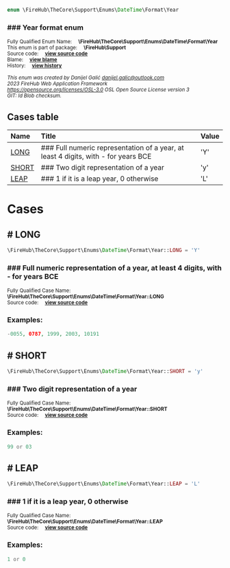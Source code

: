 
```php
enum \FireHub\TheCore\Support\Enums\DateTime\Format\Year
```

### ### Year format enum
<sub>Fully Qualified Enum Name:  **\FireHub\TheCore\Support\Enums\DateTime\Format\Year**</sub><br>
<sub>This enum is part of package:  **\FireHub\Support**</sub><br>
<sub>Source code:  **[view source code](https://github.com/The-FireHub-Project/Core/blob/v1.0/src/support/enums/datetime/format/firehub.Year.php#L23)**</sub><br>
<sub>Blame:  **[view blame](https://github.com/The-FireHub-Project/Core/blame/v1.0/src/support/enums/datetime/format/firehub.Year.php)**</sub><br>
<sub>History:  **[view history](https://github.com/The-FireHub-Project/Core/commits/v1.0/src/support/enums/datetime/format/firehub.Year.php)**</sub><br>

<sub>_This enum was created by Danijel Galić <danijel.galic@outlook.com>_</sub><br>
<sub>_2023 FireHub Web Application Framework_</sub><br>
<sub>_<https://opensource.org/licenses/OSL-3.0> OSL Open Source License version 3_</sub><br>
<sub>_GIT: $Id$ Blob checksum._</sub><br>



## Cases table

| Name  | Title | Value |
| :---  | :---  | :---  |
|<a href="#long">LONG</a>|### Full numeric representation of a year, at least 4 digits, with - for years BCE|&#039;Y&#039;|
|<a href="#short">SHORT</a>|### Two digit representation of a year|&#039;y&#039;|
|<a href="#leap">LEAP</a>|### 1 if it is a leap year, 0 otherwise|&#039;L&#039;|


# Cases


<h2><a name="long"># LONG</a></h2>

```php
\FireHub\TheCore\Support\Enums\DateTime\Format\Year::LONG = 'Y'
```

### ### Full numeric representation of a year, at least 4 digits, with - for years BCE
<sub>Fully Qualified Case Name:  **\FireHub\TheCore\Support\Enums\DateTime\Format\Year::LONG**</sub><br>
<sub>Source code:  **[view source code](https://github.com/The-FireHub-Project/Core/blob/v1.0/src/support/enums/datetime/format/firehub.Year.php#L34)**</sub><br>


### Examples:

```php
-0055, 0787, 1999, 2003, 10191
```



<h2><a name="short"># SHORT</a></h2>

```php
\FireHub\TheCore\Support\Enums\DateTime\Format\Year::SHORT = 'y'
```

### ### Two digit representation of a year
<sub>Fully Qualified Case Name:  **\FireHub\TheCore\Support\Enums\DateTime\Format\Year::SHORT**</sub><br>
<sub>Source code:  **[view source code](https://github.com/The-FireHub-Project/Core/blob/v1.0/src/support/enums/datetime/format/firehub.Year.php#L45)**</sub><br>


### Examples:

```php
99 or 03
```



<h2><a name="leap"># LEAP</a></h2>

```php
\FireHub\TheCore\Support\Enums\DateTime\Format\Year::LEAP = 'L'
```

### ### 1 if it is a leap year, 0 otherwise
<sub>Fully Qualified Case Name:  **\FireHub\TheCore\Support\Enums\DateTime\Format\Year::LEAP**</sub><br>
<sub>Source code:  **[view source code](https://github.com/The-FireHub-Project/Core/blob/v1.0/src/support/enums/datetime/format/firehub.Year.php#L56)**</sub><br>


### Examples:

```php
1 or 0
```



